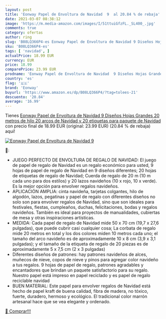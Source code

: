 ```yaml
---
layout: post
title: 'Eonway Papel de Envoltura de Navidad  9  al 20.84 % de rebaja'
date: 2021-03-07 08:38:12
image: 'https://m.media-amazon.com/images/I/51ttuiGfzFL._SL400_.jpg'
comments: true
category: ofertas
author: ring
slug: 'B08LQ366P4-es Eonway Papel de Envoltura de Navidad 9 Diseños Hojas...'
sku: 'B08LQ366P4-es'
tags: [ 'navidad', ]
actualPrice: 18.99 EUR
currency: EUR
price: 18.99
comparePrice: 23.99 EUR
prodname: 'Eonway Papel de Envoltura de Navidad  9 Diseños Hojas Grandes  20 metros de hilo  20 arcos de Navidad y 20 etiquetas para paquete de Navidad'
country: 'es'
flag: '🇪🇸'
brand: 'Eonway'
buyurl: 'https://www.amazon.es/dp/B08LQ366P4/?tag=tolees-21'
descuento: '20.84'
average: '16.99'
---
```


Tienes [Eonway Papel de Envoltura de Navidad  9 Diseños Hojas Grandes  20 metros de hilo  20 arcos de Navidad y 20 etiquetas para paquete de Navidad](https://www.amazon.es/dp/B08LQ366P4/?tag=tolees-21) con precio final de  18.99 EUR (original: 23.99 EUR) (20.84 %  de rebaja) aqui!

[![Eonway Papel de Envoltura de Navidad  9 ](https://m.media-amazon.com/images/I/51ttuiGfzFL._SL400_.jpg)](https://www.amazon.es/dp/B08LQ366P4/?tag=tolees-21)

🔎:

- JUEGO PERFECTO DE ENVOLTURA DE REGALO DE NAVIDAD: El juego de papel de regalo de Navidad es un regalo económico para usted, 9 hojas de papel de regalo de Navidad en 9 diseños diferentes; 20 hojas de etiquetas de regalo de Navidad; Cuerda de regalo de 20 m (10 m cada uno para dos estilos) y 20 lazos navideños (10 x rojo, 10 x verde). Es la mejor opción para envolver regalos navideños.
- APLICACIÓN AMPLIA: cinta navideña, tarjetas colgantes, hilo de algodón, lazos, pegatinas y papel de regalo con diferentes diseños no solo son para envolver regalos de Navidad, sino que son ideales para festivales, fiestas, cumpleaños, duchas, felicitaciones, bodas y regalos navideños. También es ideal para proyectos de manualidades, cubiertas de mesa y otras inspiraciones artísticas.
- MEDIDA: Cada papel de regalo de Navidad mide 50 x 70 cm (19,7 x 27,6 pulgadas), que puede cubrir casi cualquier cosa; La corbata de regalo mide 20 metros en total y los dos colores miden 10 metros cada uno; el tamaño del arco navideño es de aproximadamente 10 x 8 cm (3,9 x 3,1 pulgadas); y el tamaño de la etiqueta de regalo de 20 piezas es de aproximadamente 5 x 7,5 cm (2 x 3 pulgadas)
- Diferentes diseños de patrones: hay patrones navideños de alces, muñecos de nieve, copos de nieve y pinos para agregar color navideño a tus regalos. 9 hojas de papel de regalo, patrones agradables y encantadores que brindan un paquete satisfactorio para su regalo. Nuestro papel está impreso en papel reciclado y es papel de regalo reciclable navidad
- BUEN MATERIAL: Este papel para envolver regalos de Navidad está hecho de papel kraft de buena calidad, fibra de madera, no tóxico, fuerte, duradero, hermoso y ecológico. El tradicional color marrón artesanal hace que se vea elegante y ordenado.

[🛒 Comprar!!!](https://www.amazon.es/dp/B08LQ366P4/?tag=tolees-21)
